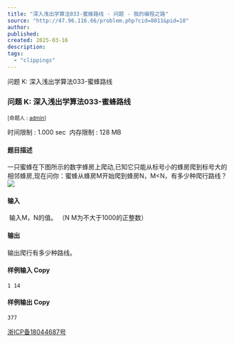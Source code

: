 ```yaml
---
title: "深入浅出学算法033-蜜蜂路线 - 问题 - 我的编程之路"
source: "http://47.96.116.66/problem.php?cid=8011&pid=10"
author:
published:
created: 2025-03-16
description:
tags:
  - "clippings"
---
```

问题 K: 深入浅出学算法033-蜜蜂路线

### 问题 K: 深入浅出学算法033-蜜蜂路线

<sub>[命题人 : <span id="creator"><a href="http://47.96.116.66/userinfo.php?user=admin">admin</a></span>]</sub>

时间限制 : 1.000 sec  内存限制 : 128 MB  
  

#### 题目描述

一只蜜蜂在下图所示的数字蜂房上爬动,已知它只能从标号小的蜂房爬到标号大的相邻蜂房,现在问你：蜜蜂从蜂房M开始爬到蜂房N，M<N，有多少种爬行路线？  
![](http://47.96.116.66/upload/image/20181109/20181109112106_80633.png)  

#### 输入

 输入M，N的值。 （N M为不大于1000的正整数）  

#### 输出

输出爬行有多少种路线。  

#### 样例输入 Copy

```
1 14
```

#### 样例输出 Copy

```
377
```

  

[浙ICP备18044687号](http://beian.miit.gov.cn/)